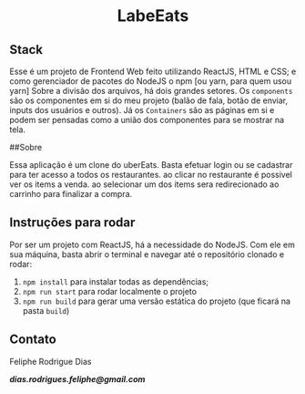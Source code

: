 <h1 align='center'> LabeEats </h1>

## Stack

Esse é um projeto de Frontend Web feito utilizando ReactJS, HTML e CSS; 
e como gerenciador de pacotes do NodeJS o npm [ou yarn, para quem usou yarn]
Sobre a divisão dos arquivos, há dois grandes setores. Os `components` são 
os componentes em si do meu projeto (balão de fala, botão de enviar, 
inputs dos usuários e outros). Já os `Containers` são as páginas em si e 
podem ser pensadas como a união dos componentes para se mostrar na tela.

##Sobre

Essa aplicação é um clone do uberEats.
Basta efetuar login ou se cadastrar para ter acesso a todos os restaurantes.
ao clicar no restaurante é possivel ver os items a venda.
ao selecionar um dos items sera redirecionado ao carrinho para finalizar a compra.

## Instruções para rodar
Por ser um projeto com ReactJS, há a necessidade do NodeJS. Com ele em 
sua máquina, basta abrir o terminal e navegar até o repositório clonado e 
rodar:

1. `npm install` para instalar todas as dependências;
1. `npm run start` para rodar localmente o projeto
1. `npm run build` para gerar uma versão estática do projeto 
(que ficará na pasta `build`)

## Contato
<p>Feliphe Rodrigue Dias</p>
<i><b>dias.rodrigues.feliphe@gmail.com</b></i>

